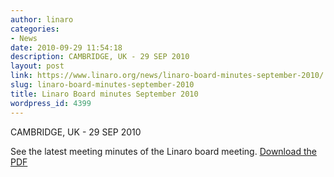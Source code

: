 ```yaml
---
author: linaro
categories:
- News
date: 2010-09-29 11:54:18
description: CAMBRIDGE, UK - 29 SEP 2010
layout: post
link: https://www.linaro.org/news/linaro-board-minutes-september-2010/
slug: linaro-board-minutes-september-2010
title: Linaro Board minutes September 2010
wordpress_id: 4399
---
```


CAMBRIDGE, UK - 29 SEP 2010

See the latest meeting minutes of the Linaro board meeting. [Download the PDF](/downloads/pdf/Linaro-Board-Minutes-2010-09-OPEN-Publish-Final.pdf)